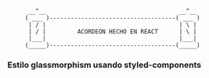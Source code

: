 

          __^__                                      __^__
         ( ___ )------------------------------------( ___ )
          | / |                                      | \ |
          | / |         ACORDEON HECHO EN REACT      | \ |
          |___|                                      |___|
         (_____)------------------------------------(_____) 


### Estilo glassmorphism usando styled-components
